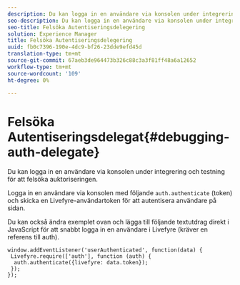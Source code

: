 ```yaml
---
description: Du kan logga in en användare via konsolen under integrering och testning för att felsöka auktoriseringen.
seo-description: Du kan logga in en användare via konsolen under integrering och testning för att felsöka auktoriseringen.
seo-title: Felsöka Autentiseringsdelegering
solution: Experience Manager
title: Felsöka Autentiseringsdelegering
uuid: fb0c7396-190e-4dc9-bf26-23dde9efd45d
translation-type: tm+mt
source-git-commit: 67aeb3de964473b326c88c3a3f81ff48a6a12652
workflow-type: tm+mt
source-wordcount: '109'
ht-degree: 0%

---
```



# Felsöka Autentiseringsdelegat{#debugging-auth-delegate}

Du kan logga in en användare via konsolen under integrering och testning för att felsöka auktoriseringen.

Logga in en användare via konsolen med följande `auth.authenticate` (token) och skicka en Livefyre-användartoken för att autentisera användare på sidan.

Du kan också ändra exemplet ovan och lägga till följande textutdrag direkt i JavaScript för att snabbt logga in en användare i Livefyre (kräver en referens till auth).

```
window.addEventListener('userAuthenticated', function(data) { 
 Livefyre.require(['auth'], function (auth) { 
  auth.authenticate({livefyre: data.token}); 
 }); 
});
```

